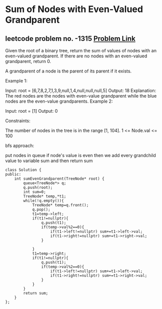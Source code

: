 # Sum of Nodes with Even-Valued Grandparent
## leetcode problem no. -1315 [Problem Link](https://leetcode.com/problems/sum-of-nodes-with-even-valued-grandparent/)
Given the root of a binary tree, return the sum of values of nodes with an even-valued grandparent. If there are no nodes with an even-valued grandparent, return 0.

A grandparent of a node is the parent of its parent if it exists.

 

Example 1:


Input: root = [6,7,8,2,7,1,3,9,null,1,4,null,null,null,5]
Output: 18
Explanation: The red nodes are the nodes with even-value grandparent while the blue nodes are the even-value grandparents.
Example 2:


Input: root = [1]
Output: 0
 

Constraints:

The number of nodes in the tree is in the range [1, 104].
1 <= Node.val <= 100

bfs approach:

put nodes in queue if node's value is even then we add every grandchild value to variable sum and then return sum
```
class Solution {
public:
    int sumEvenGrandparent(TreeNode* root) {
        queue<TreeNode*> q;
        q.push(root);
        int sum=0;
        TreeNode* temp,*t1;
        while(!q.empty()){
            TreeNode* temp=q.front();
            q.pop();
            t1=temp->left;
            if(t1!=nullptr){
                q.push(t1);
                if(temp->val%2==0){
                    if(t1->left!=nullptr) sum+=t1->left->val;
                    if(t1->right!=nullptr) sum+=t1->right->val;
                }
                
            }
            t1=temp->right;
            if(t1!=nullptr){
                q.push(t1);
                if(temp->val%2==0){
                    if(t1->left!=nullptr) sum+=t1->left->val;
                    if(t1->right!=nullptr) sum+=t1->right->val;
                }
            }
        }
        return sum;
    }
};
```
